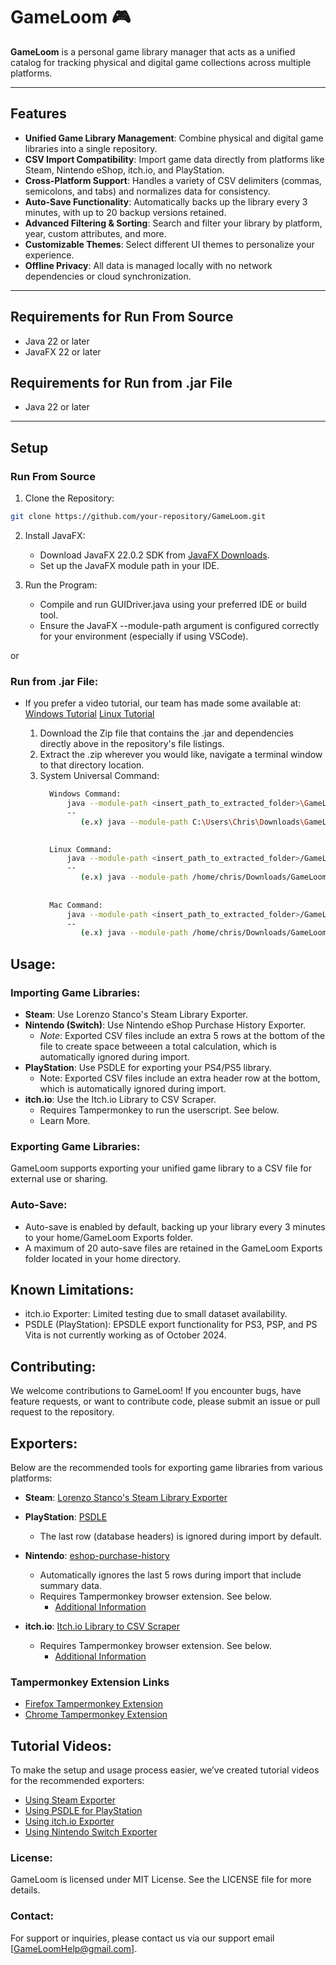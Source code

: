 # GameLoom 🎮

**GameLoom** is a personal game library manager that acts as a unified catalog for tracking physical and digital game collections across multiple platforms.

---

## Features
- **Unified Game Library Management**: Combine physical and digital game libraries into a single repository.
- **CSV Import Compatibility**: Import game data directly from platforms like Steam, Nintendo eShop, itch.io, and PlayStation.
- **Cross-Platform Support**: Handles a variety of CSV delimiters (commas, semicolons, and tabs) and normalizes data for consistency.
- **Auto-Save Functionality**: Automatically backs up the library every 3 minutes, with up to 20 backup versions retained.
- **Advanced Filtering & Sorting**: Search and filter your library by platform, year, custom attributes, and more.
- **Customizable Themes**: Select different UI themes to personalize your experience.
- **Offline Privacy**: All data is managed locally with no network dependencies or cloud synchronization.

---

## Requirements for Run From Source
- Java 22 or later
- JavaFX 22 or later

## Requirements for Run from .jar File
- Java 22 or later

---

## Setup

### **Run From Source**
   1. Clone the Repository:
   ```bash
   git clone https://github.com/your-repository/GameLoom.git
   ```
   2. Install JavaFX:
      - Download JavaFX 22.0.2 SDK from [JavaFX Downloads](https://jdk.java.net/javafx22/).
      - Set up the JavaFX module path in your IDE.

   3. Run the Program:
      - Compile and run GUIDriver.java using your preferred IDE or build tool.
      - Ensure the JavaFX --module-path argument is configured correctly for your environment (especially if using VSCode).

or

### **Run from .jar File**:
* If you prefer a video tutorial, our team has made some available at:
   [Windows Tutorial](https://youtu.be/uOQYS-_5dvU)
   [Linux Tutorial](https://youtu.be/aA_0lpqbn7g)

   1. Download the Zip file that contains the .jar and dependencies directly above in the repository's file listings.
   2. Extract the .zip wherever you would like, navigate a terminal window to that directory location.
   3. System Universal Command:
      ```bash
        Windows Command:
            java --module-path <insert_path_to_extracted_folder>\GameLoom\lib\windows\javafx-sdk-22.0.2\lib\ --add-modules javafx.controls,javafx.fxml -jar GameLoom.jar
            --
               (e.x) java --module-path C:\Users\Chris\Downloads\GameLoom\lib\windows\javafx-sdk-22.0.2\lib\ --add-modules javafx.controls,javafx.fxml -jar GameLoom.jar

            
        Linux Command:
            java --module-path <insert_path_to_extracted_folder>/GameLoom/lib/linux/javafx-sdk-22.0.2/lib/ --add-modules javafx.controls,javafx.fxml -jar GameLoom.jar
            --
               (e.x) java --module-path /home/chris/Downloads/GameLoom/lib/linux/javafx-sdk-22.0.2/lib/ --add-modules javafx.controls,javafx.fxml -jar GameLoom.jar
            
            
        Mac Command:
            java --module-path <insert_path_to_extracted_folder>/GameLoom/lib/mac/javafx-sdk-22.0.2/lib/ --add-modules javafx.controls,javafx.fxml -jar GameLoom.jar
            --
               (e.x) java --module-path /home/chris/Downloads/GameLoom/lib/mac/javafx-sdk-22.0.2/lib/ --add-modules javafx.controls,javafx.fxml -jar GameLoom.jar
         ```
## Usage:
### Importing Game Libraries:
  - **Steam**: Use Lorenzo Stanco's Steam Library Exporter.
  - **Nintendo (Switch)**: Use Nintendo eShop Purchase History Exporter.
      - *Note*: Exported CSV files include an extra 5 rows at the bottom of the file to create space betweeen a total calculation, which is automatically ignored during import.
  - **PlayStation**: Use PSDLE for exporting your PS4/PS5 library.
     - Note: Exported CSV files include an extra header row at the bottom, which is automatically ignored during import.
  - **itch.io**: Use the Itch.io Library to CSV Scraper.
     - Requires Tampermonkey to run the userscript. See below.
     - Learn More.

### Exporting Game Libraries:
GameLoom supports exporting your unified game library to a CSV file for external use or sharing.

### Auto-Save:
- Auto-save is enabled by default, backing up your library every 3 minutes to your home/GameLoom Exports folder.
- A maximum of 20 auto-save files are retained in the GameLoom Exports folder located in your home directory.

## Known Limitations:
- itch.io Exporter: Limited testing due to small dataset availability.
- PSDLE (PlayStation): EPSDLE export functionality for PS3, PSP, and PS Vita is not currently working as of October 2024.

## Contributing:
We welcome contributions to GameLoom! If you encounter bugs, have feature requests, or want to contribute code, please submit an issue or pull request to the repository.

## Exporters:
Below are the recommended tools for exporting game libraries from various platforms:

- **Steam**: [Lorenzo Stanco's Steam Library Exporter](https://www.lorenzostanco.com/lab/steam/)
- **PlayStation**: [PSDLE](https://repod.github.io/psdle/)
   - The last row (database headers) is ignored during import by default.
   
- **Nintendo**: [eshop-purchase-history](https://github.com/redphx/eshop-purchase-history)
   - Automatically ignores the last 5 rows during import that include summary data.
   - Requires Tampermonkey browser extension. See below.
      - [Additional Information](https://www.reddit.com/r/nintendo/comments/8w1s65/i_made_a_script_to_export_your_purchase_history/)
     
- **itch.io**: [Itch.io Library to CSV Scraper](https://gist.github.com/abraxas86/ad72ba46b6cdd86dc63058bba0c629c2#file-itchiocollectiontocsv-user-js)
   - Requires Tampermonkey browser extension. See below.
      - [Additional Information](https://itch.io/blog/572343/big-improvements-to-library-to-csv-scraper)

### Tampermonkey Extension Links
- [Firefox Tampermonkey Extension](https://addons.mozilla.org/en-US/firefox/addon/tampermonkey/)
- [Chrome Tampermonkey Extension](https://chromewebstore.google.com/detail/tampermonkey/dhdgffkkebhmkfjojejmpbldmpobfkfo)

## Tutorial Videos:
To make the setup and usage process easier, we’ve created tutorial videos for the recommended exporters:
- [Using Steam Exporter](https://youtu.be/OeS60dwbXBQ)
- [Using PSDLE for PlayStation](https://youtu.be/vphXnajoUPY)
- [Using itch.io Exporter](https://youtu.be/0QkQZILQ5zk)
- [Using Nintendo Switch Exporter](https://youtu.be/hGhZ3xFpy00)

### License:
GameLoom is licensed under MIT License. See the LICENSE file for more details.

### Contact:
For support or inquiries, please contact us via our support email [GameLoomHelp@gmail.com].
